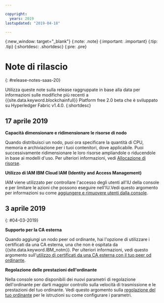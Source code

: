 ```yaml
---

copyright:
  years: 2019
lastupdated: "2019-04-18"

---
```


{:new_window: target="_blank"}
{:note: .note}
{:important: .important}
{:tip: .tip}
{:shortdesc: .shortdesc}
{:pre: .pre}

# Note di rilascio
{: #release-notes-saas-20}

Utilizza queste note sulla release raggruppate in base alla data per informazioni sulle modifiche più recenti a {{site.data.keyword.blockchainfull}} Platform free 2.0 beta che è sviluppato su Hyperledger Fabric v1.4.0.
{:shortdesc}


## 17 aprile 2019

**Capacità dimensionare e ridimensionare le risorse di nodo**  

Quando distribuisci un nodo, puoi ora specificare la quantità di CPU, memoria e archiviazione per i tuoi contenitori, dove applicabile. Puoi successivamente ridimensionare le loro risorse ampliandole o riducendole in base ai modelli d'uso. Per ulteriori informazioni, vedi [Allocazione di risorse](/docs/services/blockchain?topic=blockchain-ibp-console-govern#ibp-console-govern-orderer-allocate-resources).

**Utilizzo di IAM  IBM Cloud IAM (Identity and Access Management)**  

IAM viene utilizzato per controllare l'accesso degli utenti all'IU della console e per limitare le azioni che possono eseguire nell'IU.Vedi questo argomento per informazioni su come [aggiungere e rimuovere utenti dalla console](/docs/services/blockchain?topic=blockchain-ibp-console-manage-console#ibp-console-manage-console-add-remove).

## 3 aprile 2019
{: #04-03-2019}

**Supporto per la CA esterna**

Quando aggiungi un nodo peer od ordinante, hai l'opzione di utilizzare i certificati da una CA esterna, una che non è ospitata da {{site.data.keyword.IBM_notm}}. Per ulteriori informazioni, vedi questo argomento sull'[utilizzo di certificati da una CA esterna con il tuo peer od ordinante](/docs/services/blockchain?topic=blockchain-ibp-console-build-network#ibp-console-build-network-third-party-ca).

**Regolazione delle prestazioni dell'ordinante**

Nella console sono disponibili dei nuovi parametri di regolazione dell'ordinante per darti maggior controllo sulla velocità di trasmissione e le prestazioni del tuo ordinante. Vedi questo argomento sulla [regolazione del tuo ordinante](/docs/services/blockchain?topic=blockchain-ibp-console-govern#ibp-console-govern-orderer-tuning) per le istruzioni su come configurare i parametri.
